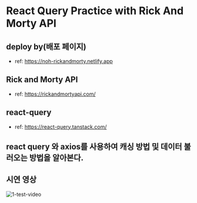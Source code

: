 # React Query Practice with Rick And Morty API

## deploy by(배포 페이지)

- ref: https://noh-rickandmorty.netlify.app

## Rick and Morty API

- ref: https://rickandmortyapi.com/

## react-query

- ref: https://react-query.tanstack.com/

## react query 와 axios를 사용하여 캐싱 방법 및 데이터 불러오는 방법을 알아본다.

## 시연 영상

![1-test-video](._/README/test_video_01.gif)
